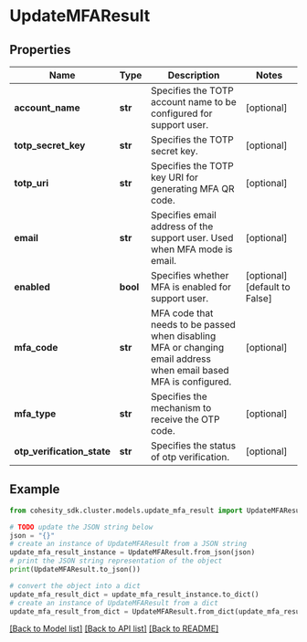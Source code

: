 # UpdateMFAResult


## Properties

Name | Type | Description | Notes
------------ | ------------- | ------------- | -------------
**account_name** | **str** | Specifies the TOTP account name to be configured for support user. | [optional] 
**totp_secret_key** | **str** | Specifies the TOTP secret key. | [optional] 
**totp_uri** | **str** | Specifies the TOTP key URI for generating MFA QR code. | [optional] 
**email** | **str** | Specifies email address of the support user. Used when MFA mode is email. | [optional] 
**enabled** | **bool** | Specifies whether MFA is enabled for support user. | [optional] [default to False]
**mfa_code** | **str** | MFA code that needs to be passed when disabling MFA or changing email address when email based MFA is configured. | [optional] 
**mfa_type** | **str** | Specifies the mechanism to receive the OTP code. | [optional] 
**otp_verification_state** | **str** | Specifies the status of otp verification. | [optional] 

## Example

```python
from cohesity_sdk.cluster.models.update_mfa_result import UpdateMFAResult

# TODO update the JSON string below
json = "{}"
# create an instance of UpdateMFAResult from a JSON string
update_mfa_result_instance = UpdateMFAResult.from_json(json)
# print the JSON string representation of the object
print(UpdateMFAResult.to_json())

# convert the object into a dict
update_mfa_result_dict = update_mfa_result_instance.to_dict()
# create an instance of UpdateMFAResult from a dict
update_mfa_result_from_dict = UpdateMFAResult.from_dict(update_mfa_result_dict)
```
[[Back to Model list]](../README.md#documentation-for-models) [[Back to API list]](../README.md#documentation-for-api-endpoints) [[Back to README]](../README.md)


